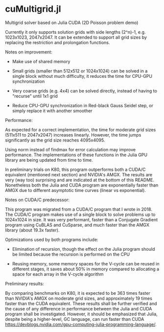 # cuMultigrid.jl
Multigrid solver based on Julia CUDA (2D Poisson problem demo)

Currently it only supports solution grids with side lengths (2^n)-1, e.g. 1023x1023, 2047x2047. It can be extended to support all grid sizes by replacing the restriction and prolongation functions.


Notes on improvement:

- Make use of shared memory

- Small grids (smaller than 512x512 or 1024x1024) can be solved in a single block without much difficulty, it reduces the time for CPU-GPU synchronization

- Very coarse grids (e.g. 4x4) can be solved directly, instead of having to "recurse" until 1x1 grid

- Reduce CPU-GPU synchronization in Red-black Gauss Seidel step, or simply replace it with another smoother


Performance:

As expected for a correct implementation, the time for moderate grid sizes (511x511 to 2047x2047) increases linearly. However, the time jumps significantly as the grid size reaches 4095x4095. 

Using norm instead of findmax for error calculation may improve performance. The implementations of these functions in the Julia GPU library are being updated from time to time.

In preliminary trials on K80, this program outperforms both a CUDA/C equivalent (mentioned next section) and NVIDIA's AMGX. The results are very (way too) surprising and are indicated at the bottom of this README. Nonetheless both the Julia and CUDA program are exponentially faster than AMGX due to different asymptotic time curves (linear vs exponential). 


Notes on CUDA/C predecessor:

This program was migrated from a CUDA/C program that I wrote in 2018. The CUDA/C program makes use of a single block to solve problems up to 1024x1024 in size. It was very performant, faster than a Conjugate Gradient program using CuBLAS and CuSparse, and much faster than the AMGX library (about 19.3x faster). 


Optimizations used by both programs include:

- Elimination of recursion, though the effect on the Julia program should be limited because the recursion is performed on the CPU

- Reusing memory, some memory spaces for the V-cycle can be reused in different stages, it saves about 50% in memory compared to allocating a space for each array in the V-cycle algorithm


Preliminary results:

By comparing benchmarks on K80, it is expected to be 363 times faster than NVIDIA's AMGX on moderate grid sizes, and approximately 19 times faster than the CUDA equivalent. These results shall be further verified and the cause of any difference in performance between the Julia and CUDA program shall be investigated. However, it should be emphasized that Julia, despite being a higher-level, GC language, can run faster than CUDA https://devblogs.nvidia.com/gpu-computing-julia-programming-language/.
